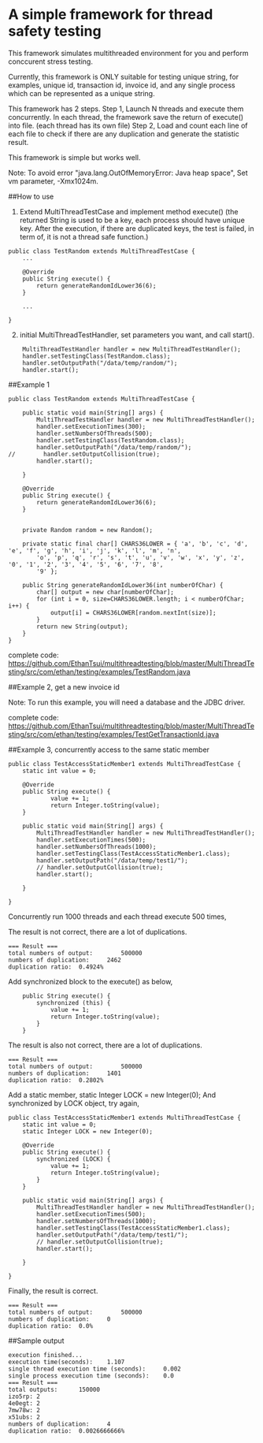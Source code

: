 A simple framework for thread safety testing
==================
This framework simulates multithreaded environment for you and perform conccurent stress testing.

Currently, this framework is ONLY suitable for testing unique string, for examples, unique id, transaction id, invoice id, and any single process which can be represented as a unique string.

This framework has 2 steps.
Step 1, Launch N threads and execute them concurrently. In each thread, the framework save the return of execute() into file. (each thread has its own file)
Step 2, Load and count each line of each file to check if there are any duplication and generate the statistic result.

This framework is simple but works well.

Note: To avoid error "java.lang.OutOfMemoryError: Java heap space", Set vm parameter, -Xmx1024m.

##How to use

1. Extend MultiThreadTestCase and implement method execute() (the returned String is used to be a key, each process should have unique key. After the execution, if there are duplicated keys, the test is failed, in term of, it is not a thread safe function.)

```
public class TestRandom extends MultiThreadTestCase {
    ...

    @Override
    public String execute() {
        return generateRandomIdLower36(6);
    }
    
    ... 

}
```

2. initial MultiThreadTestHandler, set parameters you want, and call start().
```
    MultiThreadTestHandler handler = new MultiThreadTestHandler();
    handler.setTestingClass(TestRandom.class);
    handler.setOutputPath("/data/temp/random/");
    handler.start();

```


##Example 1

```
public class TestRandom extends MultiThreadTestCase {

    public static void main(String[] args) {
        MultiThreadTestHandler handler = new MultiThreadTestHandler();
        handler.setExecutionTimes(300);
        handler.setNumbersOfThreads(500);
        handler.setTestingClass(TestRandom.class);
        handler.setOutputPath("/data/temp/random/");
//        handler.setOutputCollision(true);
        handler.start();

    }

    @Override
    public String execute() {
        return generateRandomIdLower36(6);
    }

    
    private Random random = new Random();
    
    private static final char[] CHARS36LOWER = { 'a', 'b', 'c', 'd', 'e', 'f', 'g', 'h', 'i', 'j', 'k', 'l', 'm', 'n',
        'o', 'p', 'q', 'r', 's', 't', 'u', 'v', 'w', 'x', 'y', 'z', '0', '1', '2', '3', '4', '5', '6', '7', '8',
        '9' };
    
    public String generateRandomIdLower36(int numberOfChar) {
        char[] output = new char[numberOfChar];
        for (int i = 0, size=CHARS36LOWER.length; i < numberOfChar; i++) {
            output[i] = CHARS36LOWER[random.nextInt(size)];
        }
        return new String(output);
    }
}
```

complete code: https://github.com/EthanTsui/multithreadtesting/blob/master/MultiThreadTesting/src/com/ethan/testing/examples/TestRandom.java

##Example 2, get a new invoice id

Note: To run this example, you will need a database and the JDBC driver.

complete code: https://github.com/EthanTsui/multithreadtesting/blob/master/MultiThreadTesting/src/com/ethan/testing/examples/TestGetTransactionId.java


##Example 3, concurrently access to the same static member
```
public class TestAccessStaticMember1 extends MultiThreadTestCase {
    static int value = 0;
    
    @Override
    public String execute() {
            value += 1;
            return Integer.toString(value);
    }

    public static void main(String[] args) {
        MultiThreadTestHandler handler = new MultiThreadTestHandler();
        handler.setExecutionTimes(500);
        handler.setNumbersOfThreads(1000);
        handler.setTestingClass(TestAccessStaticMember1.class);
        handler.setOutputPath("/data/temp/test1/");
        // handler.setOutputCollision(true);
        handler.start();

    }

}
```
Concurrently run 1000 threads and each thread execute 500 times, 

The result is not correct, there are a lot of duplications.
```
=== Result ===
total numbers of output: 		500000
numbers of duplication: 	2462
duplication ratio: 	0.4924%
```

Add synchronized block to the execute() as below,

```
    public String execute() {
        synchronized (this) {
            value += 1;
            return Integer.toString(value);
        }
    }
```

The result is also not correct, there are a lot of duplications.
```
=== Result ===
total numbers of output: 		500000
numbers of duplication: 	1401
duplication ratio: 	0.2802%

```

Add a static member, static Integer LOCK = new Integer(0); 
And synchronized by LOCK object, try again,
```
public class TestAccessStaticMember1 extends MultiThreadTestCase {
    static int value = 0;
    static Integer LOCK = new Integer(0);

    @Override
    public String execute() {
        synchronized (LOCK) {
            value += 1;
            return Integer.toString(value);
        }
    }

    public static void main(String[] args) {
        MultiThreadTestHandler handler = new MultiThreadTestHandler();
        handler.setExecutionTimes(500);
        handler.setNumbersOfThreads(1000);
        handler.setTestingClass(TestAccessStaticMember1.class);
        handler.setOutputPath("/data/temp/test1/");
        // handler.setOutputCollision(true);
        handler.start();

    }

}
```

Finally, the result is correct.
```
=== Result ===
total numbers of output: 		500000
numbers of duplication: 	0
duplication ratio: 	0.0%
```

##Sample output

```
execution finished...
execution time(seconds): 	1.107
single thread execution time (seconds): 	0.002
single process execution time (seconds): 	0.0
=== Result ===
total outputs: 		150000
izo5rp: 2
4e0egt: 2
7mw78w: 2
x51ubs: 2
numbers of duplication: 	4
duplication ratio: 	0.0026666666%
```

